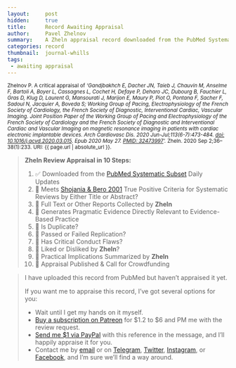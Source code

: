 ```yaml
---
layout:     post
hidden:     true
title:      Record Awaiting Appraisal
author:     Pavel Zhelnov
summary:    A Zheln appraisal record downloaded from the PubMed Systematic Subset daily updates.
categories: record
thumbnail:  journal-whills
tags:
 - awaiting appraisal
---
```


<small>Zhelnov P. A critical appraisal of _‘Gandjbakhch E, Dacher JN, Taieb J, Chauvin M, Anselme F, Bartoli A, Boyer L, Cassagnes L, Cochet H, Defaye P, Deharo JC, Dubourg B, Fauchier L, Gras D, Klug D, Laurent G, Mansourati J, Marijon E, Maury P, Piot O, Pontana F, Sacher F, Sadoul N, Jacquier A, Boveda S; Working Group of Pacing, Electrophysiology of the French Society of Cardiology, the French Society of Diagnostic, Interventional Cardiac, Vascular Imaging. Joint Position Paper of the Working Group of Pacing and Electrophysiology of the French Society of Cardiology and the French Society of Diagnostic and Interventional Cardiac and Vascular Imaging on magnetic resonance imaging in patients with cardiac electronic implantable devices. Arch Cardiovasc Dis. 2020 Jun-Jul;113(6-7):473-484. [doi: 10.1016/j.acvd.2020.03.015](https://doi.org/10.1016/j.acvd.2020.03.015). Epub 2020 May 27. [PMID: 32473997](https://pubmed.gov/32473997)’._ Zheln. 2020 Sep 2;36–38(1):233. URI: {{ page.url | absolute_url }}.</small>

> **Zheln Review Appraisal in 10 Steps:**
>
> 1. ✅ Downloaded from the [PubMed Systematic Subset](https://p1m.org/ssb) Daily Updates
> 2. 🔄 Meets [Shojania & Bero 2001](https://www.researchgate.net/publication/11820967_Taking_Advantage_of_the_Explosion_of_Systematic_Reviews_An_Efficient_MEDLINE_Search_Strategy) True Positive Criteria for Systematic Reviews by Either Title or Abstract?
> 3. 🔄 Full Text or Other Reports Collected by **Zheln**
> 4. 🔄 Generates Pragmatic Evidence Directly Relevant to Evidence-Based Practice
> 5. 🔄 Is Duplicate?
> 6. 🔄 Passed or Failed Replication?
> 7. 🔄 Has Critical Conduct Flaws?
> 8. 🔄 Liked or Disliked by **Zheln**?
> 9. 🔄 Practical Implications Summarized by **Zheln**
> 10. 🔄 Appraisal Published & Call for Crowdfunding

> I have uploaded this record from PubMed but haven’t appraised it yet.
>
> If you want me to appraise this record, I’ve got several options for you:
> * Wait until I get my hands on it myself.
> * [Buy a subscription on Patreon](https://patreon.com/zheln) for $1.2 to $6 and PM me with the review request.
> * [Send me $1 via PayPal](https://paypal.me/pjelnov) with this reference in the message, and I’ll happily appraise it for you.
> * Contact me by [email](mailto:pavel@zheln.com) or on [Telegram](https://t.me/drzhelnov), [Twitter](https://twitter.com/drzhelnov), [Instagram](https://instagram.com/igzheln), or [Facebook](https://facebook.com/drzhelnov), and I’m sure we’ll find a way around.
